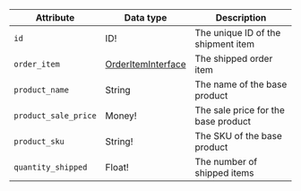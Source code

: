 Attribute | Data type | Description
--- | --- | ---
`id` | ID! | The unique ID of the shipment item
`order_item`| [OrderItemInterface](/src/pages/graphql/schema/orders/interfaces/order-item.md) | The shipped order item
`product_name` | String | The name of the base product
`product_sale_price` | Money! | The sale price for the base product
`product_sku` | String! | The SKU of the base product
`quantity_shipped` | Float! | The number of shipped items
